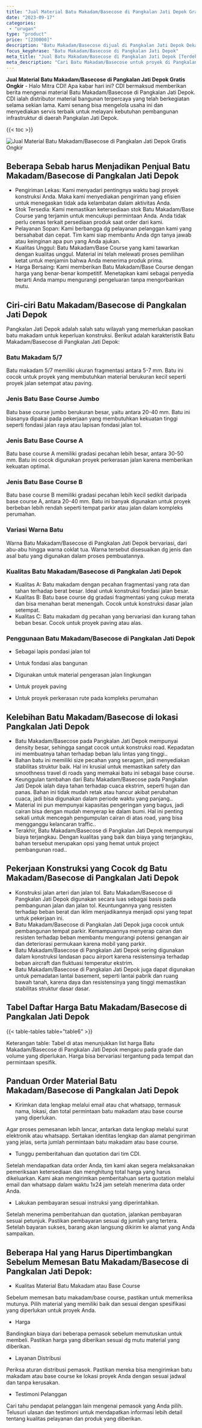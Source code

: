 ```yaml
---
title: "Jual Material Batu Makadam/Basecose di Pangkalan Jati Depok Gratis Ongkir"
date: "2023-09-17"
categories:
 - "urugan"
type: "product"
price: "[230000]"
description: "Batu Makadam/Basecose dijual di Pangkalan Jati Depok Dekat. Batu Makadam/Basecose ini sering digunakan dalam proyek konstruksi sebagai material jalan yang kokoh dan awet. Hubungi kami untuk informasi lebih lanjut."
focus_keyphrase: "Batu Makadam/Basecose di Pangkalan Jati Depok"
meta_title: "Jual Batu Makadam/Basecose di Pangkalan Jati Depok [Terdekat] - CDI"
meta_description: "Cari Batu Makadam/Basecose untuk proyek di Pangkalan Jati Depok? Kami memiliki Batu Makadam/Basecose berkualitas untuk bahan pondasi. Dapatkan penawaran terbaik sekarang."
---
```


**Jual Material Batu Makadam/Basecose di Pangkalan Jati Depok Gratis Ongkir** - Halo Mitra CDI! Apa kabar hari ini? CDI bermaksud memberikan berita mengenai material Batu Makadam/Basecose di Pangkalan Jati Depok. CDI ialah distributor material bangunan terpercaya yang telah berkegiatan selama sekian lama. Kami senang bisa mengelola usaha ini dan menyediakan servis terbaik untuk melayani kebutuhan pembangunan infrastruktur di daerah Pangkalan Jati Depok.

{{< toc >}}

![Jual Material Batu Makadam/Basecose di Pangkalan Jati Depok Gratis Ongkir](/images/urugan/batu-makadam-basecose-17.jpg)

## Beberapa Sebab harus Menjadikan Penjual Batu Makadam/Basecose di Pangkalan Jati Depok

*   Pengiriman Lekas: Kami menyadari pentingnya waktu bagi proyek konstruksi Anda. Maka kami menyediakan pengiriman yang efisien untuk menegaskan tidak ada kelambatan dalam aktivitas Anda.
*   Stok Tersedia: Kami memastikan ketersediaan stok Batu Makadam/Base Course yang terjamin untuk mencukupi permintaan Anda. Anda tidak perlu cemas terkait persediaan produk saat order dari kami.
*   Pelayanan Sopan: Kami berbangga dg pelayanan pelanggan kami yang bersahabat dan cepat. Tim kami siap membantu Anda dgn tanya jawab atau keinginan apa pun yang Anda ajukan.
*   Kualitas Unggul: Batu Makadam/Base Course yang kami tawarkan dengan kualitas unggul. Material ini telah melewati proses pemilihan ketat untuk menjamin bahwa Anda menerima produk prima.
*   Harga Bersaing: Kami memberikan Batu Makadam/Base Course dengan harga yang benar-benar kompetitif. Menetapkan kami sebagai penyedia berarti Anda mampu mengurangi pengeluaran tanpa mengorbankan mutu.

## Ciri-ciri Batu Makadam/Basecose di Pangkalan Jati Depok

Pangkalan Jati Depok adalah salah satu wilayah yang memerlukan pasokan batu makadam untuk keperluan konstruksi. Berikut adalah karakteristik Batu Makadam/Basecose di Pangkalan Jati Depok:

### Batu Makadam 5/7

Batu makadam 5/7 memiliki ukuran fragmentasi antara 5-7 mm. Batu ini cocok untuk proyek yang membutuhkan material berukuran kecil seperti proyek jalan setempat atau paving.

### Jenis Batu Base Course Jumbo

Batu base course jumbo berukuran besar, yaitu antara 20-40 mm. Batu ini biasanya dipakai pada pekerjaan yang membutuhkan kekuatan tinggi seperti fondasi jalan raya atau lapisan fondasi jalan tol.

### Jenis Batu Base Course A

Batu base course A memiliki gradasi pecahan lebih besar, antara 30-50 mm. Batu ini cocok digunakan proyek perkerasan jalan karena memberikan kekuatan optimal.

### Jenis Batu Base Course B

Batu base course B memiliki gradasi pecahan lebih kecil sedikit daripada base course A, antara 20-40 mm. Batu ini banyak digunakan untuk proyek berbeban lebih rendah seperti tempat parkir atau jalan dalam kompleks perumahan.

### Variasi Warna Batu

Warna Batu Makadam/Basecose di Pangkalan Jati Depok bervariasi, dari abu-abu hingga warna coklat tua. Warna tersebut disesuaikan dg jenis dan asal batu yang digunakan dalam proses pembuatannya.

### Kualitas Batu Makadam/Basecose di Pangkalan Jati Depok

*   Kualitas A: Batu makadam dengan pecahan fragmentasi yang rata dan tahan terhadap berat besar. Ideal untuk konstruksi fondasi jalan besar.
*   Kualitas B: Batu base course dg gradasi fragmentasi yang cukup merata dan bisa menahan berat menengah. Cocok untuk konstruksi dasar jalan setempat.
*   Kualitas C: Batu makadam dg pecahan yang bervariasi dan kurang tahan beban besar. Cocok untuk proyek paving atau alas.

### Penggunaan Batu Makadam/Basecose di Pangkalan Jati Depok

*   Sebagai lapis pondasi jalan tol

*   Untuk fondasi alas bangunan

*   Digunakan untuk material pengerasan jalan lingkungan

*   Untuk proyek paving

*   Untuk proyek perkerasan rute pada kompleks perumahan

## Kelebihan Batu Makadam/Basecose di lokasi Pangkalan Jati Depok

*   Batu Makadam/Basecose pada Pangkalan Jati Depok mempunyai density besar, sehingga sangat cocok untuk konstruksi road. Kepadatan ini membuatnya tahan terhadap beban lalu lintas yang tinggi..
*   Bahan batu ini memiliki size pecahan yang seragam, jadi menyediakan stabilitas struktur baik. Hal ini krusial untuk memastikan safety dan smoothness travel di roads yang memakai batu ini sebagai base course.
*   Keunggulan tambahan dari Batu Makadam/Basecose pada Pangkalan Jati Depok ialah daya tahan terhadap cuaca ekstrim, seperti hujan dan panas. Bahan ini tidak mudah retak atau hancur akibat perubahan cuaca, jadi bisa digunakan dalam periode waktu yang panjang..
*   Material ini pun mempunyai kapasitas pengeringan yang bagus, jadi cairan bisa dengan mudah menyerap ke dalam bumi. Hal ini penting sekali untuk mencegah pengumpulan cairan di atas road, yang bisa mengganggu kelancaran traffic..
*   Terakhir, Batu Makadam/Basecose di Pangkalan Jati Depok mempunyai biaya terjangkau. Dengan kualitas yang baik dan biaya yang terjangkau, bahan tersebut merupakan opsi yang hemat untuk project pembangunan road..

## Pekerjaan Konstruksi yang Cocok dg Batu Makadam/Basecose di Pangkalan Jati Depok

*   Konstruksi jalan arteri dan jalan tol. Batu Makadam/Basecose di Pangkalan Jati Depok digunakan secara luas sebagai basis pada pembangunan jalan dan jalan tol. Keuntungannya yang resisten terhadap beban berat dan iklim menjadikannya menjadi opsi yang tepat untuk pekerjaan ini.
*   Batu Makadam/Basecose di Pangkalan Jati Depok juga cocok untuk pembangunan tempat parkir. Kemampuannya menyerap cairan dan resisten terhadap beban membantu mengurangi potensi genangan air dan deteriorasi permukaan karena mobil yang parkir.
*   Batu Makadam/Basecose di Pangkalan Jati Depok sering digunakan dalam konstruksi landasan pacu airport karena resistensinya terhadap beban aircraft dan fluktuasi temperatur ekstrim.
*   Batu Makadam/Basecose di Pangkalan Jati Depok juga dapat digunakan untuk pemadatan lantai basement, seperti lantai pabrik dan ruang bawah tanah, karena daya dan resistensinya yang tinggi memastikan stabilitas struktur dasar dasar.

## Tabel Daftar Harga Batu Makadam/Basecose di Pangkalan Jati Depok

{{< table-tables table="table6" >}}

Keterangan table: Tabel di atas menunjukkan list harga Batu Makadam/Basecose di Pangkalan Jati Depok mengacu pada grade dan volume yang diperlukan. Harga bisa bervariasi tergantung pada tempat dan permintaan spesifik.

## Panduan Order Material Batu Makadam/Basecose di Pangkalan Jati Depok

*   Kirimkan data lengkap melalui email atau chat whatsapp, termasuk nama, lokasi, dan total permintaan batu makadam atau base course yang diperlukan.

Agar proses pemesanan lebih lancar, antarkan data lengkap melalui surat elektronik atau whatsapp. Sertakan identitas lengkap dan alamat pengiriman yang jelas, serta jumlah permintaan batu makadam atau base course.
*   Tunggu pemberitahuan dan quotation dari tim CDI.

Setelah mendapatkan data order Anda, tim kami akan segera melaksanakan pemeriksaan ketersediaan dan menghitung total harga yang harus dikeluarkan. Kami akan mengirimkan pemberitahuan serta quotation melalui email dan whatsapp dalam waktu 1x24 jam setelah menerima data order Anda.
*   Lakukan pembayaran sesuai instruksi yang diperintahkan.

Setelah menerima pemberitahuan dan quotation, jalankan pembayaran sesuai petunjuk. Pastikan pembayaran sesuai dg jumlah yang tertera. Setelah bayaran sukses, barang akan langsung dikirim ke alamat yang Anda sampaikan.

## Beberapa Hal yang Harus Dipertimbangkan Sebelum Memesan Batu Makadam/Basecose di Pangkalan Jati Depok:

*   Kualitas Material Batu Makadam atau Base Course

Sebelum memesan batu makadam/base course, pastikan untuk memeriksa mutunya. Pilih material yang memiliki baik dan sesuai dengan spesifikasi yang diperlukan untuk proyek Anda.
*   Harga

Bandingkan biaya dari beberapa pemasok sebelum memutuskan untuk membeli. Pastikan harga yang diberikan sesuai dg mutu material yang diberikan.
*   Layanan Distribusi

Periksa aturan distribusi pemasok. Pastikan mereka bisa mengirimkan batu makadam atau base course ke lokasi proyek Anda dengan sesuai jadwal dan tanpa kerusakan.
*   Testimoni Pelanggan

Cari tahu pendapat pelanggan lain mengenai pemasok yang Anda pilih. Telusuri ulasan dan testimoni untuk mendapatkan informasi lebih detail tentang kualitas pelayanan dan produk yang diberikan.